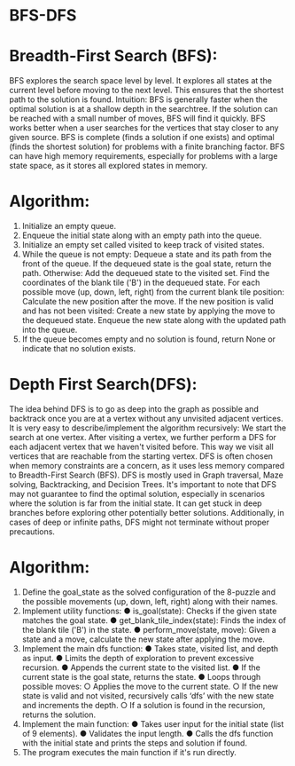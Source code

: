 # BFS-DFS

# Breadth-First Search (BFS):
BFS explores the search space level by level. It explores all states at the current level before moving to the next level. This ensures that the shortest path to the solution is found. Intuition: BFS is generally faster when the optimal solution is at a shallow depth in the searchtree. If the solution can be reached with a small number of moves, BFS will find it quickly. BFS works better when a user searches for the vertices that stay closer to any given source. BFS is complete (finds a solution if one exists) and optimal (finds the shortest solution) for problems with a finite branching factor. BFS can have high memory requirements, especially for problems with a large state space, as it stores all explored states in memory.

# Algorithm:
1. Initialize an empty queue.
2. Enqueue the initial state along with an empty path into the queue.
3. Initialize an empty set called visited to keep track of visited states.
4. While the queue is not empty:
	Dequeue a state and its path from the front of the queue.
   	If the dequeued state is the goal state, return the path.
   	Otherwise:
		Add the dequeued state to the visited set.
		Find the coordinates of the blank tile ('B') in the dequeued state.
   		For each possible move (up, down, left, right) from the current blank tile position:
			Calculate the new position after the move.
			If the new position is valid and has not been visited:
   	Create a new state by applying the move to the dequeued state.
   	Enqueue the new state along with the updated path into the queue.
5. If the queue becomes empty and no solution is found, return None or indicate that no
solution exists.


# Depth First Search(DFS):
The idea behind DFS is to go as deep into the graph as possible and backtrack once you are at a vertex without any unvisited adjacent vertices. It is very easy to describe/implement the algorithm recursively: We start the search at one vertex. After visiting a vertex, we further perform a DFS for each adjacent vertex that we haven't visited before. This way we visit all vertices that are reachable from the starting vertex. DFS is often chosen when memory constraints are a concern, as it uses less memory compared to Breadth-First Search (BFS). DFS is mostly used in Graph traversal, Maze solving, Backtracking, and Decision Trees. It's important to note that DFS may not guarantee to find the optimal solution, especially in scenarios where the solution is far from the initial state. It can get stuck in deep branches before exploring other potentially better solutions. Additionally, in cases of deep or infinite paths, DFS might not terminate without proper precautions.

# Algorithm:
1. Define the goal_state as the solved configuration of the 8-puzzle and the possible
movements (up, down, left, right) along with their names.
2. Implement utility functions:
		● is_goal(state): Checks if the given state matches the goal state.
		● get_blank_tile_index(state): Finds the index of the blank tile ('B') in the state.
		● perform_move(state, move): Given a state and a move, calculate the new state after applying the move.
3. Implement the main dfs function:
		● Takes state, visited list, and depth as input.
		● Limits the depth of exploration to prevent excessive recursion.
		● Appends the current state to the visited list.
		● If the current state is the goal state, returns the state.
		● Loops through possible moves:
				○ Applies the move to the current state.
				○ If the new state is valid and not visited, recursively calls ‘dfs’ with the new state and increments the depth.
				○ If a solution is found in the recursion, returns the solution.
4. Implement the main function:
		● Takes user input for the initial state (list of 9 elements).
		● Validates the input length.
		● Calls the dfs function with the initial state and prints the steps and solution if found.
5. The program executes the main function if it's run directly.
